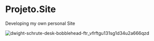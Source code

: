 # Projeto.Site
Developing my own personal Site

![dwight-schrute-desk-bobblehead-ftr_vfrftgu131sg1d34u2a666qzd](https://user-images.githubusercontent.com/101290653/188505260-c79a5f9d-c7b9-4c01-9415-cf56f4129b7a.png)

